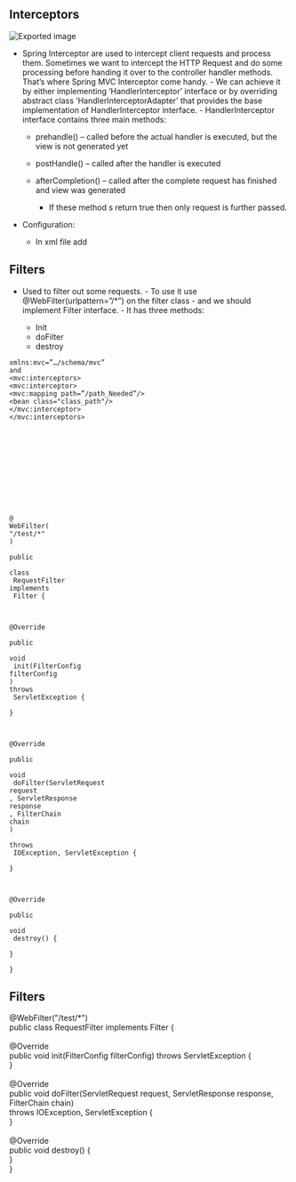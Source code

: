 ## Interceptors

![Exported image](Exported%20image%2020250408212924-0.octet-stream)

- Spring Interceptor are used to intercept client requests and process them. Sometimes we want to intercept the HTTP Request and do some processing before handing it over to the controller handler methods. That’s where Spring MVC Interceptor come handy. - We can achieve it by either implementing ‘HandlerInterceptor’ interface or by overriding abstract class ‘HandlerInterceptorAdapter’ that provides the base implementation of HandlerInterceptor interface. - HandlerInterceptor interface contains three main methods:
    
    - prehandle() – called before the actual handler is executed, but the view is not generated yet
    - postHandle() – called after the handler is executed
    - afterCompletion() – called after the complete request has finished and view was generated
        
        - If these method s return true then only request is further passed.
          
        
- Configuration:
    
    - In xml file add
      
    

## Filters
 - Used to filter out some requests. - To use it use @WebFilter(urlpattern=”/*”) on the filter class - and we should implement Filter interface. - It has three methods:
    
    - Init
    - doFilter
    - destroy
      

```
xmlns:mvc=”…/schema/mvc”  
and  
<mvc:interceptors>  
<mvc:interceptor>  
<mvc:mapping path=”/path_Needed”/>  
<bean class="class_path"/>  
</mvc:interceptor>  
</mvc:interceptors>












@
WebFilter(
"/test/*"
)

public
 
class
 RequestFilter 
implements
 Filter {

 

@Override

public
 
void
 init(FilterConfig 
filterConfig
) 
throws
 ServletException {

}

 

@Override

public
 
void
 doFilter(ServletRequest 
request
, ServletResponse 
response
, FilterChain 
chain
)

throws
 IOException, ServletException {

}

 

@Override

public
 
void
 destroy() {

}

}
```
 
## Filters
      

@WebFilter("/test/*")  
public class RequestFilter implements Filter {  
   
@Override  
public void init(FilterConfig filterConfig) throws ServletException {  
}  
   
@Override  
public void doFilter(ServletRequest request, ServletResponse response, FilterChain chain)  
throws IOException, ServletException {  
}  
   
@Override  
public void destroy() {  
}  
}
